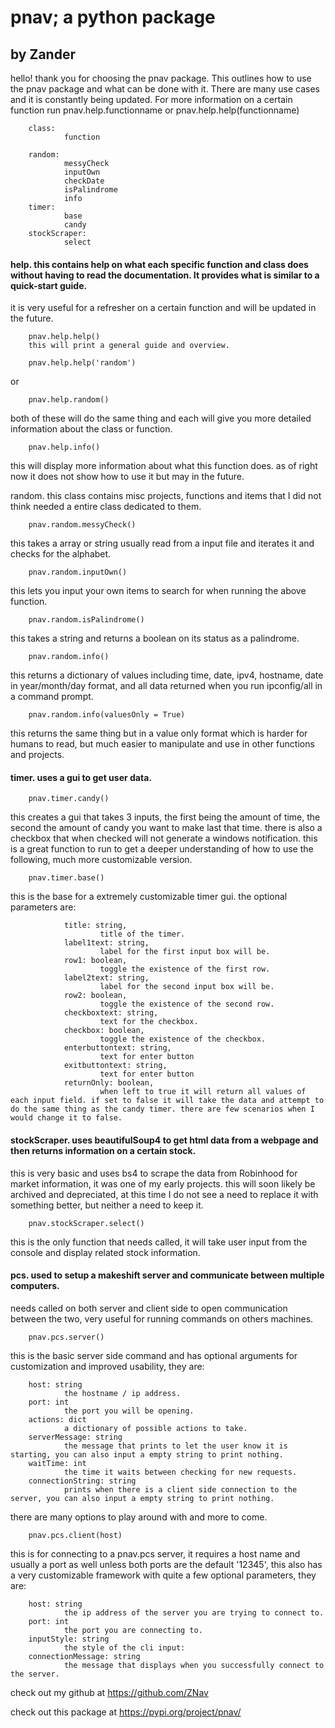 # pnav; a python package
## by Zander

hello! thank you for choosing the pnav package.
This outlines how to use the pnav package and what can be done with it.
There are many use cases and it is constantly being updated.
For more information on a certain function run pnav.help.functionname or pnav.help.help(functionname)

        class:
                function

        random:
                messyCheck
                inputOwn
                checkDate
                isPalindrome
                info
        timer:
                base
                candy
        stockScraper:
                select


#### help. this contains help on what each specific function and class does without having to read the documentation. It provides what is similar to a quick-start guide.
it is very useful for a refresher on a certain function and will be updated in the future.

        pnav.help.help()
        this will print a general guide and overview.

        pnav.help.help('random')

or

        pnav.help.random()

both of these will do the same thing and each will give you more detailed information about the class or function.

        pnav.help.info()

this will display more information about what this function does. as of right now it does not show how to use it but may in the future.



random. this class contains misc projects, functions and items that I did not think needed a entire class dedicated to them.

        pnav.random.messyCheck()

this takes a array or string usually read from a input file and iterates it and checks for the alphabet.

        pnav.random.inputOwn()

this lets you input your own items to search for when running the above function.

        pnav.random.isPalindrome()

this takes a string and returns a boolean on its status as a palindrome.

        pnav.random.info()

this returns a dictionary of values including time, date, ipv4, hostname, date in year/month/day format, and all data returned when you run ipconfig/all in a command prompt.

        pnav.random.info(valuesOnly = True)

this returns the same thing but in a value only format which is harder for humans to read, but much easier to manipulate and use in other functions and projects.



#### timer. uses a gui to get user data.

        pnav.timer.candy()

this creates a gui that takes 3 inputs, the first being the amount of time, the second the amount of candy you want to make last that time. there is also a checkbox that when checked will not generate a windows notification. 
this is a great function to run to get a deeper understanding of how to use the following, much more customizable version.

        pnav.timer.base()

this is the base for a extremely customizable timer gui.
the optional parameters are: 

                title: string,
                        title of the timer.
                label1text: string,
                        label for the first input box will be.
                row1: boolean,
                        toggle the existence of the first row.
                label2text: string,
                        label for the second input box will be.
                row2: boolean,
                        toggle the existence of the second row.
                checkboxtext: string,
                        text for the checkbox.
                checkbox: boolean,
                        toggle the existence of the checkbox.
                enterbuttontext: string,
                        text for enter button
                exitbuttontext: string,
                        text for enter button
                returnOnly: boolean,
                        when left to true it will return all values of each input field. if set to false it will take the data and attempt to do the same thing as the candy timer. there are few scenarios when I would change it to false.

#### stockScraper. uses beautifulSoup4 to get html data from a webpage and then returns information on a certain stock.
this is very basic and uses bs4 to scrape the data from Robinhood for market information, it was one of my early projects. 
this will soon likely be archived and depreciated, at this time I do not see a need to replace it with something better, but neither a need to keep it.

        pnav.stockScraper.select()
        
this is the only function that needs called, it will take user input from the console and display related stock information.

#### pcs. used to setup a makeshift server and communicate between multiple computers.
needs called on both server and client side to open communication between the two, very useful for running commands on others machines.

        pnav.pcs.server()

this is the basic server side command and has optional arguments for customization and improved usability, they are:
        
        host: string
                the hostname / ip address.
        port: int
                the port you will be opening.
        actions: dict
                a dictionary of possible actions to take.
        serverMessage: string
                the message that prints to let the user know it is starting, you can also input a empty string to print nothing.
        waitTime: int
                the time it waits between checking for new requests.
        connectionString: string
                prints when there is a client side connection to the server, you can also input a empty string to print nothing.

there are many options to play around with and more to come.

        pnav.pcs.client(host)

this is for connecting to a pnav.pcs server, it requires a host name and usually a port as well unless both ports are the default '12345', this also has a very customizable framework with quite a few optional parameters, they are: 

        host: string
                the ip address of the server you are trying to connect to.
        port: int
                the port you are connecting to.
        inputStyle: string
                the style of the cli input: 
        connectionMessage: string
                the message that displays when you successfully connect to the server.

check out my github at https://github.com/ZNav

check out this package at https://pypi.org/project/pnav/